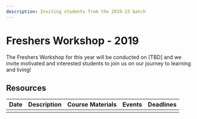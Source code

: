 ```yaml
---
description: Inviting students from the 2019-23 batch
---
```


# Freshers Workshop - 2019

The Freshers Workshop for this year will be conducted on \[TBD\] and we invite motivated and interested students to join us on our journey to learning and living!  

## Resources

| Date | Description | Course Materials | Events | Deadlines |
| :--- | :--- | :--- | :--- | :--- |
|  |  |  |  |  |



